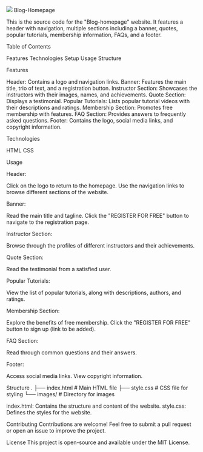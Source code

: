 ![](https://blog.holbertonschool.com/wp-content/uploads/2019/04/instagram_feed180.jpg)
Blog-Homepage

This is the source code for the "Blog-homepage" website. It features a header with navigation, multiple sections including a banner, quotes, popular tutorials, membership information, FAQs, and a footer.

Table of Contents

Features
Technologies
Setup
Usage
Structure

Features

Header: Contains a logo and navigation links.
Banner: Features the main title, trio of text, and a registration button.
Instructor Section: Showcases the instructors with their images, names, and achievements.
Quote Section: Displays a testimonial.
Popular Tutorials: Lists popular tutorial videos with their descriptions and ratings.
Membership Section: Promotes free membership with features.
FAQ Section: Provides answers to frequently asked questions.
Footer: Contains the logo, social media links, and copyright information.

Technologies

HTML
CSS

Usage

Header:

Click on the logo to return to the homepage.
Use the navigation links to browse different sections of the website.

Banner:

Read the main title and tagline.
Click the "REGISTER FOR FREE" button to navigate to the registration page.

Instructor Section:

Browse through the profiles of different instructors and their achievements.

Quote Section:

Read the testimonial from a satisfied user.

Popular Tutorials:

View the list of popular tutorials, along with descriptions, authors, and ratings.

Membership Section:

Explore the benefits of free membership.
Click the "REGISTER FOR FREE" button to sign up (link to be added).

FAQ Section:

Read through common questions and their answers.

Footer:

Access social media links.
View copyright information.

Structure
.
├── index.html        # Main HTML file
├── style.css         # CSS file for styling
└── images/           # Directory for images

index.html: Contains the structure and content of the website.
style.css: Defines the styles for the website.

Contributing
Contributions are welcome! Feel free to submit a pull request or open an issue to improve the project.

License
This project is open-source and available under the MIT License.

